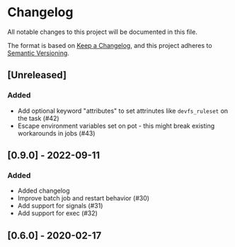 # Changelog
All notable changes to this project will be documented in this file.

The format is based on [Keep a Changelog](https://keepachangelog.com/en/1.0.0/),
and this project adheres to [Semantic Versioning](https://semver.org/spec/v2.0.0.html).

## [Unreleased]

### Added

- Add optional keyword "attributes" to set attrinutes like `devfs_ruleset` on the task (#42)
- Escape environment variables set on pot - this might break existing workarounds in jobs (#43)

## [0.9.0] - 2022-09-11

### Added
- Added changelog
- Improve batch job and restart behavior (#30)
- Add support for signals (#31)
- Add support for exec (#32)

## [0.6.0] - 2020-02-17
